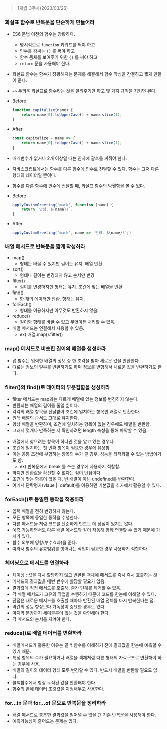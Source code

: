 > 1개월_3주차(2023/03/26)

### 화살표 함수로 반복문을 단순하게 만들어라

-   ES6 문법 이전의 함수는 장황하다.
    
    -   명시적으로 `function` 키워드를 써야 하고
    -   인수를 감싸는 `()` 를 써야 하고
    -   함수 몸체를 보여주기 위한 `{}` 를 써야 하고
    -   `return` 문을 사용해야 한다.
-   화살표 함수는 함수가 장황해지는 문제를 해결해서 함수 작성을 간결하고 짧게 만들어 준다.
    
-   `=>` 두꺼운 화살표로 함수라는 것을 알려주기만 하고 몇 가지 규칙을 지키면 된다.
    
-   Before
    
    ```jsx
    function capitalize(name) {
    	return name[0].toUpperCase() + name.slice(1);
    }
    ```
    
-   After
    
    ```jsx
    const capitalize = name => {
    	return name[0].toUpperCase() + name.slice(1);
    }
    ```
    
-   매개변수가 없거나 2개 이상일 때는 인자에 괄호를 써줘야 한다.
    
-   자바스크립트에서는 함수를 다른 함수에 인수로 전달할 수 있다. 함수는 그저 다른 형태의 데이터일 뿐이다.
    
-   함수를 다른 함수에 인수에 전달할 때, 화살표 함수의 탁월함을 볼 수 있다.
    
-   Before
    
    ```jsx
    applyCustomGreeting('mark', function (name) {
    	return `안녕, ${name}!`;
    }
    ```
    
-   After
    
    ```jsx
    applyCustomGreeting('mark', name => `안녕, ${name}!`;)
    ```
    

### 배열 메서드로 반복문을 짧게 작성하라

-   map()
    -   형태는 바꿀 수 있지만 길이는 유지. 배열 반환
-   sort()
    -   형태나 길이는 변경되지 않고 순서만 변경
-   filter()
    -   길이를 변경하지만 형태는 유지. 조건에 맞는 배열을 반환.
-   find()
    -   한 개의 데이터만 반환. 형태는 유지.
-   forEach()
    -   형태를 이용하지만 아무것도 반환하지 않음.
-   reduce()
    -   길이와 형태를 바꿀 수 있고 무엇이든 처리할 수 있음.
-   배열 메서드는 연결해서 사용할 수 있음.
    -   ex) 배열.map().filter()

### map() 메서드로 비슷한 길이의 배열을 생성하라

-   맵 함수는 입력한 배열의 정보 중 한 조각을 받아 새로운 값을 반환한다.
-   떄로는 정보의 일부를 반환하기도 하며 정보를 변형해서 새로운 값을 반환하기도 한다.

### filter()와 find()로 데이터의 부분집합을 생성하라

<filter>

-   filter 메서드는 map과는 다르게 배열에 있는 정보를 변경하지 않는다.
-   반환되는 배열의 길이를 줄일 뿐이다.
-   각각의 배열 항목을 전달받아 조건에 일치하는 항목만 배열로 반환한다.
-   원래 배열의 순서도 그대로 유지한다.
-   항상 배열을 반환하며, 조건에 일치하는 항목이 없는 경우에도 배열을 반환함.
-   그래서 몇개나 만족하는 지 확인하려면 length 속성을 통해 파악할 수 있음.

<find>

-   배열에서 찾으려는 항목이 하나인 것을 알고 있는 경우나
-   조건에 일치하는 첫 번째 항목이 필요한 경우에 유용함.
-   이는 공통 조건에 부합하는 항목의 수가 클 경우, 성능을 최적화할 수 있는 방법이기도 함.
    -   ex) 반복문에서 break 를 쓰는 경우에 사용하기 적합함.
-   하지만 반환값을 확신할 수 없다는 점이 단점이다.
-   조건에 맞는 항목이 없을 때, 빈 배열이 아닌 undefined를 반환한다.
-   여기서 단락평가(vlaue || default)를 이용하면 기본값을 추가해서 활용할 수 있다.

### forEach()로 동일한 동작을 적용하라

-   입력 배열을 전혀 변경하지 않는다.
-   모든 항목에 동일한 동작을 수행한다.
-   다른 메서드들 처럼 코드를 단순하게 만드는 데 장점이 있지는 않다.
-   예측 가능하면서도 다른 배열 메서드와 같이 작동해 함께 연결할 수 있기 때문에 가치가 있다.
-   함수 외부에 영향(부수효과)을 준다.
-   따라서 함수의 유효범위를 벗어나는 작업이 필요한 경우 사용하기 적합하다.

### 체이닝으로 메서드를 연결하라

-   체이닝 : 값을 다시 할당하지 않고 반환된 객체에 메서드를 즉시 즉시 호출하는 것
-   메서드의 결과값을 매번 변수에 할당할 필요가 없음.
-   결과값에 직접 메서드를 호출해, 중간 단계를 제거할 수 있음.
-   각 배열 메서드가 고유의 작업을 수행하기 때문에 코드를 한눈에 이해할 수 있다.
-   단점은 새로운 메서드를 호출할 때마다 반환된 배열 전체를 다시 반복한다는 점.
-   약간의 성능 향상보다 가독성이 중요한 경우도 있다.
-   마지막 문장까지 세미콜론이 없는 것을 확인해야 한다.
-   각 메서드의 순서를 지켜야 한다.

### reduce()로 배열 데이터를 변환하라

-   배열메서드가 훌륭한 이유는 콜백 함수를 이해하기 전에 결과값을 한눈에 예측할 수 있기 때문.
-   특정 항목의 수가 필요하거나 배열을 객체처럼 다른 형태의 자료구조로 변환해야 하는 경우에 사용.
-   배열의 길이와 데이터 형태 모두 변경할 수 있다. 반드시 배열을 반환할 필요도 없다.
-   콜백함수에서 항상 누적된 값을 반환해야 한다.
-   함수의 끝에 데이터 초깃값을 지정해두고 사용한다.

### for…in 문과 for…of 문으로 반복문을 정리하라

-   배열 메서드로 충분한 결과값을 얻어낼 수 없을 땐 기존 반복문을 사용해야 한다.
-   예측가능성이 줄어드는 문제는 있다.